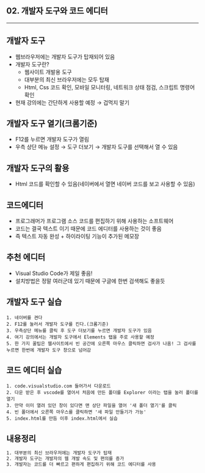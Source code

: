 ## 02. 개발자 도구와 코드 에디터

---

## 개발자 도구

- 웹브라우저에는 개발자 도구가 탑재되어 있음
- 개발자 도구란?
    - 웹사이트 개발용 도구
    - 대부분의 최신 브라우저에는 모두 탑재
    - Html, Css 코드 확인, 모바일 모니터링, 네트워크 상태 점검, 스크립트 명령어 확인
- 현재 강의에는 간단하게 사용할 예정 → 겁먹지 말기

## 개발자 도구 열기(크롬기준)

- F12를 누르면 개발자 도구가 열림
- 우측 상단 메뉴 설정 → 도구 더보기 → 개발자 도구를 선택해서 열 수 있음

## 개발자 도구의 활용

- Html 코드를 확인할 수 있음(네이버에서 열면 네이버 코드를 보고 사용할 수 있음)

## 코드에디터

- 프로그래머가 프로그램 소스 코드를 편집하기 위해 사용하는 소프트웨어
- 코드는 결국 텍스트 이기 때문에 코드 에디터를 사용하는 것이 좋음
- 즉 텍스트 자동 완성 + 하이라이팅 기능이 추가된 메모장

## 추천 에디터

- Visual Studio Code가 제일 좋음!
- 설치방법은 정말 여러군데 있기 때문에 구글에 한번 검색해도 좋을듯

## 개발자 도구 실습

```
1. 네이버를 켠다
2. F12를 눌러서 개발자 도구를 킨다.(크롬기준)
3. 우측상단 메뉴를 클릭 후 도구 더보기를 누르면 개발자 도구가 있음
4. 여기 강의에서는 개발자 도구에서 Elements 탭을 주로 사용할 예정
5. 한 가지 꿀팁은 웹사이트에서 빈 공간에 오른쪽 마우스 클릭하면 검사가 나옴! 그 검사를 누르면 한번에 개발자 도구 창으로 넘어감

```

## 코드 에디터 실습

```
1. code.visualstudio.com 들어가서 다운로드
2. 다운 받은 후 vscode를 열어서 처음에 만든 폴더를 Explorer 이라는 탭을 눌러 폴더를 열기
3. 만약 이미 열려 있던 창이 있다면 맨 상단 파일을 열어 '새 폴더 열기'를 클릭
4. 빈 폴더에서 오른쪽 마우스를 클릭하면 '새 파일 만들기가 가능'
5. index.html를 만듬 이후 index.html에서 실습

```

## 내용정리

```html
1. 대부분의 최신 브라우저에는 개발자 도구가 탑재
2. 개발자 도구는 개발자의 웹 개발 속도 및 편의를 증가
3. 개발자는 코드를 더 빠르고 편하게 편집하기 위해 코드 에디터를 사용
```